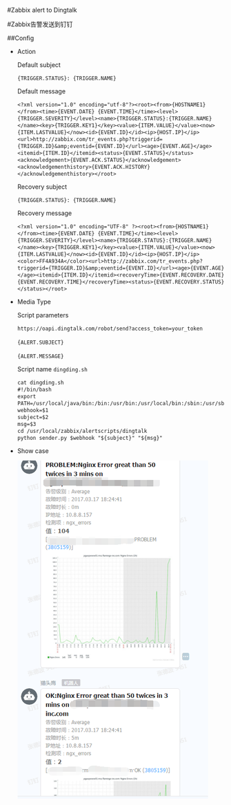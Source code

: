 
#Zabbix alert to Dingtalk

#Zabbix告警发送到钉钉

##Config

- Action

    Default subject
    ```
    {TRIGGER.STATUS}: {TRIGGER.NAME}
    ```
    Default message
    ```
    <?xml version="1.0" encoding="utf-8"?><root><from>{HOSTNAME1}</from><time>{EVENT.DATE} {EVENT.TIME}</time><level>{TRIGGER.SEVERITY}</level><name>{TRIGGER.STATUS}:{TRIGGER.NAME}</name><key>{TRIGGER.KEY1}</key><value>{ITEM.VALUE}</value><now>{ITEM.LASTVALUE}</now><id>{EVENT.ID}</id><ip>{HOST.IP}</ip><url>http://zabbix.com/tr_events.php?triggerid={TRIGGER.ID}&amp;eventid={EVENT.ID}</url><age>{EVENT.AGE}</age><itemid>{ITEM.ID}</itemid><status>{EVENT.STATUS}</status><acknowledgement>{EVENT.ACK.STATUS}</acknowledgement><acknowledgementhistory>{EVENT.ACK.HISTORY}</acknowledgementhistory></root>
    ```
    Recovery subject
    ```
    {TRIGGER.STATUS}: {TRIGGER.NAME}
    ```
    Recovery message
    ```
    <?xml version="1.0" encoding="UTF-8" ?><root><from>{HOSTNAME1}</from><time>{EVENT.DATE} {EVENT.TIME}</time><level>{TRIGGER.SEVERITY}</level><name>{TRIGGER.STATUS}:{TRIGGER.NAME}</name><key>{TRIGGER.KEY1}</key><value>{ITEM.VALUE}</value><now>{ITEM.LASTVALUE}</now><id>{EVENT.ID}</id><ip>{HOST.IP}</ip><color>FF4A934A</color><url>http://zabbix.com/tr_events.php?triggerid={TRIGGER.ID}&amp;eventid={EVENT.ID}</url><age>{EVENT.AGE}</age><itemid>{ITEM.ID}</itemid><recoveryTime>{EVENT.RECOVERY.DATE} {EVENT.RECOVERY.TIME}</recoveryTime><status>{EVENT.RECOVERY.STATUS}</status></root>
    ```
- Media Type

    Script parameters

    ```
    https://oapi.dingtalk.com/robot/send?access_token=your_token

    {ALERT.SUBJECT}

    {ALERT.MESSAGE}
    ```

    Script name
    <code>dingding.sh</code>
    ```
    cat dingding.sh
    #!/bin/bash
    export PATH=/usr/local/java/bin:/bin:/usr/bin:/usr/local/bin:/sbin:/usr/sbin:/usr/local/sbin:/usr/local/go/bin:/usr/local/php/bin
    webhook=$1
    subject=$2
    msg=$3
    cd /usr/local/zabbix/alertscripts/dingtalk
    python sender.py $webhook "${subject}" "${msg}"
    ```

- Show case

    ![screenshot](zbx_dingtalk.png)
